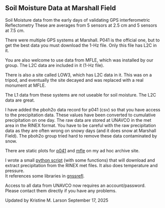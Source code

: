 ## Soil Moisture Data at Marshall Field

Soil Moisture data from the early days of validating GPS interferometric Reflectometry
These are averages from 5 sensors at 2.5 cm and 5 sensors at 7.5 cm.

There were multiple GPS systems at Marshall. P041 is the official one, but to get 
the best data you must download the 1-Hz file. Only this file has L2C in it.

You are also welcome to use data from MFLE, which was installed by our group.
The L2C data are included in it (1-Hz file).

There is also a site called LOW3, which has L2C data in it.  This was 
on a tripod, and eventually the site decayed and was replaced with a real monument at MFLE.

The L1 data from these systems are not useable for soil moisture. The L2C data are great.

I have added the pboh2o data record for p041 (csv) so that you have access to the precipitation data.
These values have been converted to cumulative precipitation on one day. The raw data are 
stored at UNAVCO in the met area in the RINEX format. You have to be careful with the raw 
precipitation data as they are often wrong on snowy days (and it does snow at Marshall Field).
The pboh2o group tried hard to remove these data contaminated by snow.

There are static plots for [p041](https://gnss-reflections.org/pboh2o?station=p041) and 
[mfle](https://gnss-reflections.org/pboh2o?station=mfle) on my ad hoc archive site.

I wrote a small [python script](one_met_file.py) (with some functions) that will download and extract
precipitation from the RINEX met files. It also does temperature and pressure.  
It references some libraries in [gnssrefl](https://github.com/kristinemlarson/gnssrefl).

Access to all data from UNAVCO now requires an account/password. Please contact them directly
if you have any problems.

Updated by Kristine M. Larson
September 17, 2025
